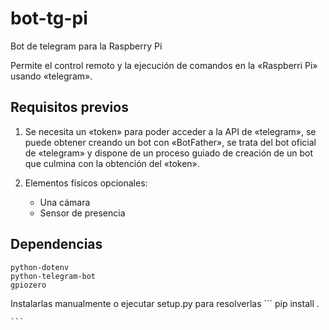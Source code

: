 # bot-tg-pi
Bot de telegram para la Raspberry Pi

Permite el control remoto y la ejecución de comandos en la «Raspberri Pi» usando «telegram».

## Requisitos previos

1) Se necesita un «token» para poder acceder a la API de «telegram», se puede obtener creando un bot con «BotFather», se trata del bot oficial de «telegram» y dispone de un proceso guiado de creación de un bot que culmina con la obtención del «token».

2) Elementos físicos opcionales: 
    - Una cámara 
    - Sensor de presencia

## Dependencias
    python-dotenv
    python-telegram-bot   
    gpiozero
Instalarlas manualmente o ejecutar setup.py para resolverlas
    ```
    pip install .

    ```
  
